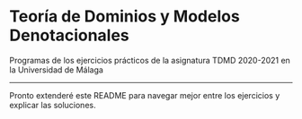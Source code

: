 # Teoría de Dominios y Modelos Denotacionales
Programas de los ejercicios prácticos de la asignatura TDMD 2020-2021 en la Universidad de Málaga

***

Pronto extenderé este README para navegar mejor entre los ejercicios y explicar las soluciones.
